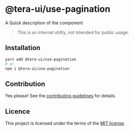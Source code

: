 # @tera-ui/use-pagination

A Quick description of the component

> This is an internal utility, not intended for public usage.

## Installation

```sh
yarn add @tera-ui/use-pagination
# or
npm i @tera-ui/use-pagination
```

## Contribution

Yes please! See the
[contributing guidelines](https://github.com/hieumau12/tera-ui/blob/master/CONTRIBUTING.md)
for details.

## Licence

This project is licensed under the terms of the
[MIT license](https://github.com/hieumau12/tera-ui/blob/master/LICENSE).
